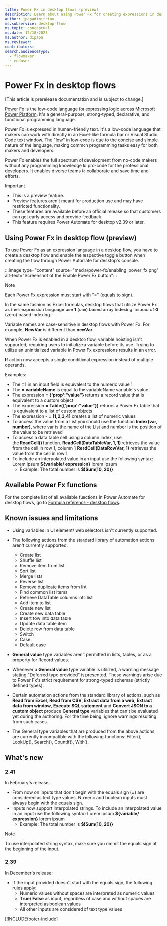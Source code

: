 ```yaml
---
title: Power Fx in desktop flows (preview)
description: Learn about using Power Fx for creating expressions in desktop flows
author: jpapadimitriou
ms.subservice: desktop-flow
ms.topic: conceptual
ms.date: 12/18/2023
ms.author: dipapa
ms.reviewer: 
contributors: 
search.audienceType: 
  - flowmaker
  - enduser
---
```


# Power Fx in desktop flows

[This article is prerelease documentation and is subject to change.]

[Power Fx](/power-platform/power-fx/overview) is the low-code language for expressing logic across [Microsoft Power Platform](/power-platform). It's a general-purpose, strong-typed, declarative, and functional programming language.

Power Fx is expressed in human-friendly text. It's a low-code language that makers can work with directly in an Excel-like formula bar or Visual Studio Code text window. The "low" in low-code is due to the concise and simple nature of the language, making common programming tasks easy for both makers and developers.

Power Fx enables the full spectrum of development from no-code makers without any programming knowledge to pro-code for the professional developers. It enables diverse teams to collaborate and save time and efforts.

> [!IMPORTANT]
> - This is a preview feature.
> - Preview features aren’t meant for production use and may have restricted functionality.
> - These features are available before an official release so that customers can get early access and provide feedback.
> - This feature requires Power Automate for desktop v2.39 or later.

## Using Power Fx in desktop flow (preview)

To use Power Fx as an expression language in a desktop flow, you have to create a desktop flow and enable the respective toggle button when creating the flow through Power Automate for desktop's console.

:::image type="content" source="media/power-fx/enabling_power_fx.png" alt-text="Screenshot of the Enable Power Fx button":::

> [!NOTE]
> Each Power Fx expression must start with "=" (equals to sign). 

In the same fashion as Excel formulas, desktop flows that utilize Power Fx as their expression language use **1** (one) based array indexing instead of **0** (zero) based indexing.  

Variable names are case-sensitive in desktop flows with Power Fx. For example, **NewVar** is different than **newVar**. 

When Power Fx is enabled in a desktop flow, variable hoisting isn't supported, requiring users to initialize a variable before its use. Trying to utilize an uninitialized variable in Power Fx expressions results in an error. 

**If** action now accepts a single conditional expression instead of multiple operands.
 
Examples: 

- The **=1** in an input field is equivalent to the numeric value 1  
- The **= variableName** is equal to the variableName variable's value.  
- The expression  **= {'prop':"value"}** returns a record value that is equivalent to a custom object  
- The expression **= Table({'prop':"value"})** returns a Power Fx table that is equivalent to a list of custom objects  
- The expression - **= [1,2,3,4]** creates a list of numeric values
- To access the value from a List you should use the function **Index(var, number)**, where var is the name of the List and number is the position of the value to be retrieved  
- To access a data table cell using a column index, use the **ReadCell()** function. 
**ReadCell(DataTableVar, 1, 1)** retrieves the value from the cell in row 1, column 1
**ReadCell(DataRowVar, 1)** retrieves the value from the cell in row 1 
- To include an interpolated value in an input use the following syntax: Lorem ipsum **${variable/ expression}** lorem ipsum
  - Example: The total number is **${Sum(10, 20)}** 

## Available Power Fx functions 

For the complete list of all available functions in Power Automate for desktop flows, go to [Formula reference - desktop flows](/power-platform/power-fx/formula-reference-desktop-flows).

## Known issues and limitations 

- Using variables in UI element/ web selectors isn't currently supported. 
- The following actions from the standard library of automation actions aren't currently supported: 
  - Create list
  - Shuffle list
  - Remove item from list
  - Sort list
  - Merge lists
  - Reverse list
  - Remove duplicate items from list
  - Find common list items
  - Retrieve DataTable columns into list
  - Add item to list
  - Create new list
  - Create new data table
  - Insert tow into data table
  - Update data table item
  - Delete row from data table
  - Switch
  - Case
  - Default case

- **General value** type variables aren't permitted in lists, tables, or as a property for Record values.
- Whenever a **General value** type variable is utilized, a warning message stating "Deferred type provided" is presented. These warnings arise due to Power Fx's strict requirement for strong-typed schemas (strictly defined types). 
- Certain automation actions from the standard library of actions, such as **Read from Excel**, **Read from CSV**, **Extract data from a web**, **Extract data from window**, **Execute SQL statement** and **Convert JSON to a custom object** produce **General type** variables that can't be evaluated yet during the authoring. For the time being, ignore warnings resulting from such cases. 
- The General type variables that are produced from the above actions are currently incompatible with the following functions: Filter(), LookUp(), Search(), CountIf(), With(). 

## What's new

###  2.41
In February's release:
- From now on inputs that don't begin with the equals sign (**=**) are considered as text type values. Numeric and boolean inputs must always begin with the equals sign.
- Inputs now support interpolated strings. To include an interpolated value in an input use the following syntax: Lorem ipsum **${variable/ expression}** lorem ipsum
  - Example: The total number is **${Sum(10, 20)}**
> [!NOTE]
> To use interpolated string syntax, make sure you ommit the equals sign at the beginning of the input.

### 2.39
In December's release: 
- If the input provided doesn't start with the equals sign, the following rules apply:
  - Numeric values without spaces are interpreted as numeric values 
  - **True/ False** as input, regardless of case and without spaces are interpreted as boolean values 
  - All other inputs are considered of text type values 


[!INCLUDE[footer-include](../includes/footer-banner.md)]
